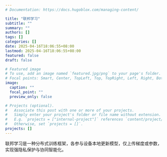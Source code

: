```yaml
---
# Documentation: https://docs.hugoblox.com/managing-content/

title: "联邦学习"
subtitle: ""
summary: ""
authors: []
tags: []
categories: []
date: 2025-04-16T18:06:55+08:00
lastmod: 2025-04-16T18:06:55+08:00
featured: false
draft: false

# Featured image
# To use, add an image named `featured.jpg/png` to your page's folder.
# Focal points: Smart, Center, TopLeft, Top, TopRight, Left, Right, BottomLeft, Bottom, BottomRight.
image:
  caption: ""
  focal_point: ""
  preview_only: false

# Projects (optional).
#   Associate this post with one or more of your projects.
#   Simply enter your project's folder or file name without extension.
#   E.g. `projects = ["internal-project"]` references `content/project/deep-learning/index.md`.
#   Otherwise, set `projects = []`.
projects: []
---
```


联邦学习是一种分布式训练框架，各参与设备本地更新模型，仅上传梯度或参数，实现强隐私保护与协同智能化。

<!--more-->
